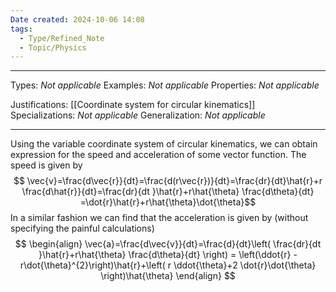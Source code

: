 ```yaml
---
Date created: 2024-10-06 14:08
tags:
  - Type/Refined_Note
  - Topic/Physics
---
```


---

Types: _Not applicable_
Examples: _Not applicable_
Properties: _Not applicable_

Justifications: [[Coordinate system for circular kinematics]]
Specializations: _Not applicable_
Generalization: _Not applicable_

---
Using the variable coordinate system of circular kinematics, we can obtain expression for the speed and acceleration of some vector function. The speed is given by $$ \vec{v}=\frac{d\vec{r}}{dt}=\frac{d(r\vec{r})}{dt}=\frac{dr}{dt}\hat{r}+r \frac{d\hat{r}}{dt}=\frac{dr}{dt }\hat{r}+r\hat{\theta} \frac{d\theta}{dt} =\dot{r}\hat{r}+r\hat{\theta}\dot{\theta}$$In a similar fashion we can find that the acceleration is given by (without specifying the painful calculations)$$ \begin{align}  \vec{a}=\frac{d\vec{v}}{dt}=\frac{d}{dt}\left( \frac{dr}{dt }\hat{r}+r\hat{\theta} \frac{d\theta}{dt} \right) = \left(\ddot{r} -r\dot{\theta}^{2}\right)\hat{r}+\left( r \ddot{\theta}+2 \dot{r}\dot{\theta} \right)\hat{\theta}   \end{align} $$





